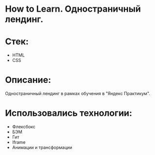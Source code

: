 # How to Learn. Одностраничный лендинг.
# Стек:
* HTML
* CSS
# Описание:
Одностраничный лендинг в рамках обучения в "Яндекс Практикум".
# Использовались технологии:
* Флексбокс
* БЭМ
* Гит
* Iframe
* Анимации и трансформации

